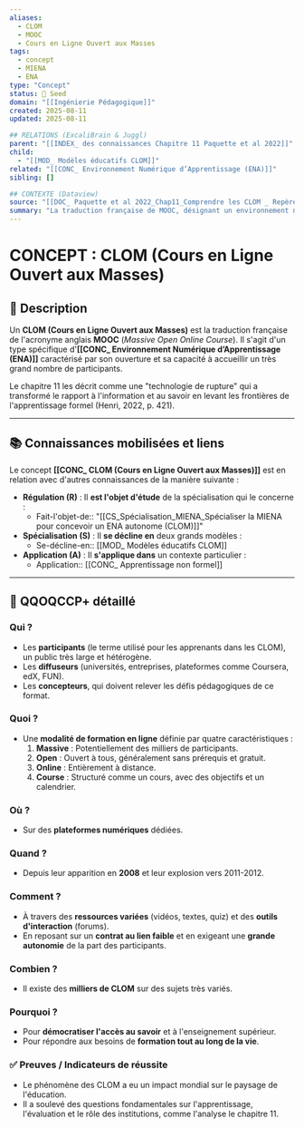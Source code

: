 ```yaml
---
aliases:
  - CLOM
  - MOOC
  - Cours en Ligne Ouvert aux Masses
tags:
  - concept
  - MIENA
  - ENA
type: "Concept"
status: 🌱 Seed
domain: "[[Ingénierie Pédagogique]]"
created: 2025-08-11
updated: 2025-08-11

## RELATIONS (ExcaliBrain & Juggl)
parent: "[[INDEX_ des connaissances Chapitre 11 Paquette et al 2022]]"
child:
  - "[[MOD_ Modèles éducatifs CLOM]]"
related: "[[CONC_ Environnement Numérique d’Apprentissage (ENA)]]"
sibling: []

## CONTEXTE (Dataview)
source: "[[DOC_ Paquette et al 2022_Chap11_Comprendre les CLOM _ Repères pour aborder leur conception]]"
summary: "La traduction française de MOOC, désignant un environnement numérique d'apprentissage ouvert, massif et généralement gratuit, qui pose des défis de conception uniques."
---
```


# CONCEPT : CLOM (Cours en Ligne Ouvert aux Masses)

## 📌 Description
Un **CLOM (Cours en Ligne Ouvert aux Masses)** est la traduction française de l'acronyme anglais **MOOC** (*Massive Open Online Course*). Il s'agit d'un type spécifique d'**[[CONC_ Environnement Numérique d’Apprentissage (ENA)]]** caractérisé par son ouverture et sa capacité à accueillir un très grand nombre de participants.

Le chapitre 11 les décrit comme une "technologie de rupture" qui a transformé le rapport à l'information et au savoir en levant les frontières de l'apprentissage formel (Henri, 2022, p. 421).

---
## 📚 Connaissances mobilisées et liens
Le concept **[[CONC_ CLOM (Cours en Ligne Ouvert aux Masses)]]** est en relation avec d'autres connaissances de la manière suivante :

- **Régulation (R)** : Il **est l'objet d'étude** de la spécialisation qui le concerne :
    - Fait-l'objet-de:: "[[CS_Spécialisation_MIENA_Spécialiser la MIENA pour concevoir un ENA autonome (CLOM)]]"
- **Spécialisation (S)** : Il **se décline en** deux grands modèles :
    - Se-décline-en:: [[MOD_ Modèles éducatifs CLOM]]
- **Application (A)** : Il **s'applique dans** un contexte particulier :
    - Application:: [[CONC_ Apprentissage non formel]]

---

## 🔎 QQOQCCP+ détaillé

### Qui ?
- Les **participants** (le terme utilisé pour les apprenants dans les CLOM), un public très large et hétérogène.
- Les **diffuseurs** (universités, entreprises, plateformes comme Coursera, edX, FUN).
- Les **concepteurs**, qui doivent relever les défis pédagogiques de ce format.

### Quoi ?
- Une **modalité de formation en ligne** définie par quatre caractéristiques :
    1.  **Massive** : Potentiellement des milliers de participants.
    2.  **Open** : Ouvert à tous, généralement sans prérequis et gratuit.
    3.  **Online** : Entièrement à distance.
    4.  **Course** : Structuré comme un cours, avec des objectifs et un calendrier.

### Où ?
- Sur des **plateformes numériques** dédiées.

### Quand ?
- Depuis leur apparition en **2008** et leur explosion vers 2011-2012.

### Comment ?
- À travers des **ressources variées** (vidéos, textes, quiz) et des **outils d'interaction** (forums).
- En reposant sur un **contrat au lien faible** et en exigeant une **grande autonomie** de la part des participants.

### Combien ?
- Il existe des **milliers de CLOM** sur des sujets très variés.

### Pourquoi ?
- Pour **démocratiser l'accès au savoir** et à l'enseignement supérieur.
- Pour répondre aux besoins de **formation tout au long de la vie**.

### ✅ Preuves / Indicateurs de réussite
- Le phénomène des CLOM a eu un impact mondial sur le paysage de l'éducation.
- Il a soulevé des questions fondamentales sur l'apprentissage, l'évaluation et le rôle des institutions, comme l'analyse le chapitre 11.
